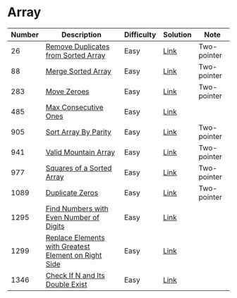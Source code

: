 # Array
<div class="array-table"></div>

Number | Description                           | Difficulty | Solution | Note
------- | ------------------------------------- | -------- |--------|--------
26 | [Remove Duplicates from Sorted Array](https://leetcode.com/problems/remove-duplicates-from-sorted-array/) | Easy | [Link](https://leetcode.com/problems/remove-duplicates-from-sorted-array/discuss/679966/C-Two-pointer-solution) | Two-pointer
88 | [Merge Sorted Array](https://leetcode.com/problems/merge-sorted-array/) | Easy | [Link](https://leetcode.com/problems/merge-sorted-array/discuss/616112/C-Two-pointer-solution) | Two-pointer
283 | [Move Zeroes](https://leetcode.com/problems/move-zeroes) | Easy | [Link](https://leetcode.com/problems/move-zeroes/discuss/683019/C-O(n)-two-point-in-place-solution) | Two-pointer
485 | [Max Consecutive Ones](https://leetcode.com/problems/max-consecutive-ones/) | Easy | [Link](https://leetcode.com/problems/max-consecutive-ones/discuss/676283/C-O(n)-solution)
905 | [Sort Array By Parity](https://leetcode.com/problems/sort-array-by-parity/) | Easy | [Link](https://leetcode.com/problems/sort-array-by-parity/discuss/683060/C-O(n)-two-pointer-in-place-solution) | Two-pointer
941 | [Valid Mountain Array](https://leetcode.com/problems/squares-of-a-sorted-array/) | Easy | [Link](https://leetcode.com/problems/valid-mountain-array/discuss/681505/C-one-pass-and-two-pointer-solutions) | Two-pointer
977 | [Squares of a Sorted Array](https://leetcode.com/problems/valid-mountain-array/) | Easy | [Link](https://leetcode.com/problems/squares-of-a-sorted-array/discuss/678147/C-two-pointer-solution) | Two-pointer
1089 | [Duplicate Zeros](https://leetcode.com/problems/duplicate-zeros/) | Easy | [Link](https://leetcode.com/problems/duplicate-zeros/discuss/678241/C-Two-pointer-solution) | Two-pointer
1295 | [Find Numbers with Even Number of Digits](https://leetcode.com/problems/find-numbers-with-even-number-of-digits/) | Easy | [Link](https://leetcode.com/problems/find-numbers-with-even-number-of-digits/discuss/676762/C-solution-(3-ways-to-get-number-of-digits))
1299 | [Replace Elements with Greatest Element on Right Side](https://leetcode.com/problems/replace-elements-with-greatest-element-on-right-side/) | Easy | [Link](https://leetcode.com/problems/replace-elements-with-greatest-element-on-right-side/discuss/682989/C-O(n)-in-place-solution)
1346 | [Check If N and Its Double Exist](https://leetcode.com/problems/check-if-n-and-its-double-exist/) | Easy | [Link](https://leetcode.com/problems/check-if-n-and-its-double-exist/discuss/681417/C-O(n)-solution)
<div class="array-table"></div>
